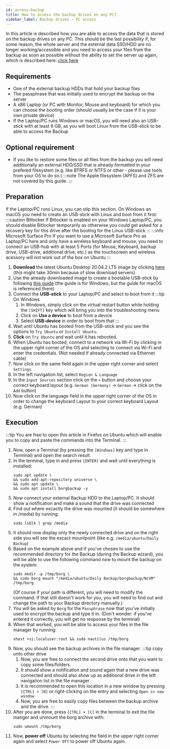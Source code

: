 ```yaml
---
id: access-backup
title: How to access the backup drives on any PC?
sidebar_label: Backup drives - PC access
---
```


In this article is described how you are able to access the data that is stored on the backup drives on any PC. This should be the last possibility if, for some reason, the whole server and the external data SSD/HDD are no longer working/accessible and you need to access your files from the backup as soon as possible without the ability to set the server up again, which is described here: [click here](./restore-backup)

## Requirements
- One of the external backup HDDs that hold your backup files
- The passphrase that was initially used to encrypt the backup on the server
- A x86 Laptop (or PC with Monitor, Mouse and keyboard) for which you can choose the booting order (should usually be the case if it is your own private device)
- If the Laptop/PC runs Windows or macOS, you will need also an USB-stick with at least 8 GB, as you will boot Linux from the USB-stick to be able to access the Backup

## Optional requirement
- If you like to restore some files or all files from the backup you will need additionally an external HDD/SSD that is already formatted in your prefered filesystem (e.g. like BTRFS or NTFS or other - please use tools from your OS to do so.)
:::note
The Apple filesystem (APFS) and ZFS are not covered by this guide.
:::

## Preparation
If the Laptop/PC runs Linux, you can stip this section. On Windows an macOS you need to create an USB-stick with Linux and boot from it first:
:::caution Bitlocker
If Bitlocker is enabled on your Windows Laptop/PC, you should disable Bitlocker temporarily as otherwise you could get asked for a recovery key for this drive after the booting for the Linux USB-stick
:::
:::info Microsoft Surface Pro
If you want to use a Microsoft Surface Pro as Laptop/PC here and only have a wireless keyboard and mouse, you need to connect an USB-hub with at least 5 Ports (for Mouse, Keyboard, backup drive, USB-drive, additional drive, etc.) as the touchscreen and wireless acessory will not work out of the box on Ubuntu
:::
1. **Download** the latest Ubuntu Desktop 20.04.2 LTS image by clicking [here](https://releases.ubuntu.com/focal/ubuntu-20.04.2.0-desktop-amd64.iso) (this might take 30min because of slow download servers)
1. Use the already downloaded image to create a bootable USB-stick by following [this guide](https://ubuntu.com/tutorials/create-a-usb-stick-on-windows) (the guide is for Windows, but the guide for macOS is referenced there)
1. Connect the **USB-stick** to your Laptop/PC and select to boot from it
    :::tip On Windows
    1. In Windows, simply click on the virtual restart button while holding the `[SHIFT]` key which will bring you into the troubleshooting menu
    1. Click on **Use a device** to boot from a device
    1. Select **USB-device** in order to boot from that
    :::
1. Wait until Ubuntu has booted from the USB-stick and you see the options to `Try Ubuntu` or `Install Ubuntu`. 
1. **Click** on `Try Ubuntu` and wait until it has rebooted.
1. When Ubuntu has booted, connect to a network via Wi-Fi by clicking in the upper right corner of the OS and selecting to connect via Wi-Fi and enter the credentials. (Not needed if already connected via Ethernet cable)
1. Now click on the same field again in the upper right corner and select `Settings`
1. In the left navigation list, select `Region & Language`
1. In the `Input Sources` section click on the `+` button and choose your correct keyboard layout (e.g. `German (Germany)` -> `German` -> click on the `Add` button)
1. Now click on the language field in the upper right corner of the OS in order to change the keyboard Layout to your correct keyboard Layout (e.g. German)

## Execution
:::tip
You are free to open this article in Firefox on Ubuntu which will enable you to copy and paste the commands into the Terminal.
:::
1. Now, open a Terminal (by pressing the `[Windows]` key and type in Terminal) and open the search result
1. In the terminal, type in and press `[ENTER]` and wait until everything is installed:
    ```shell
    sudo apt update \
    && sudo add-apt-repository universe \
    && sudo apt update \
    && sudo apt install borgbackup -y
    ```
1.  Now connect your external Backup HDD to the Laptop/PC. It should show a notification and make a sound that the drive was connected
1. Find out where excactly the drive was mounted (it should be somewhere in /media) by running:
    ```shell
    sudo lsblk | grep /media
    ```
1. It should now display only the newly connected drive and on the right side you will see the excact mountpoint (like e.g. `/media/ubuntu/Daily Backup`)
1. Based on the example above and if you've chosen to use the recommended directory for the Backup (during the Backup wizard), you will be able to use the following command now to mount the backup on the system:
    ```shell
    sudo mkdir -p /tmp/borg \
    && sudo borg mount "/media/ubuntu/Daily Backup/borgbackup/NcVM" /tmp/borg 
    ```
    (Of course if your path is different, you will need to modify the command. If that still doesn't work for you, you will need to find out and change the path to your Backup directory manually.)
1. You will be asked by `Borg` for the `Passphrase` now that you've initially used to encrypt the backup and type it in. (Don't wonder: if you've entered it correctly, you will get no respoose by the terminal)
1. When that worked, you will be able to access your files in the file manager by running:
    ```shell
    xhost +si:localuser:root && sudo nautilus /tmp/borg
    ```
1. Now, you should see the backup archives in the file manager.
    :::tip copy onto other drive
    1. Now, you are free to connect the second drive onto that you want to copy some files/folders.
    1. It should show a notification and sound again that a new drive was connected and should also show up as additional drive in the left navigation list in the file manager 
    1. It is recommended to open this location in a new window by pressing `[CTRL] + [N]` or right-clicking on the entry and selecting `Open in new window`
    1. Now, you are free to easily copy files between the backup archive and the drive.
    :::
1. After you are done, press `[CTRL] + [C]` in the terminal to exit the file manger and unmount the borg archive with:
    ```shell
    sudo umount /tmp/borg
    ```
1. Now, **power off** Ubuntu by selecting the field in the upper right corner again and select `Power Off` to power off Ubuntu again.
